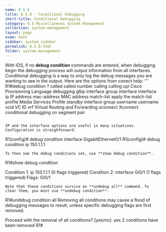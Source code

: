 ```yaml
---
name: 8.5.8
title: 8.5.8 - Conditional Debugging
short-title: Conditional Debugging
category: 8.5 Miscellaneous System Management
collection: system-management
layout: page
exam: both
sidebar: system_sidebar
permalink: 8.5.8.html
folder: system-management
---
```

With IOS, if no **debug condition** commands are entered, when debugging begin the debugging process will output information from all interfaces. Conditional debugging is a way to only log the debug messages you are wanting to see in the output. Here are the options from conect help:
'''
R1#debug condition ?
  called       called number
  calling      calling
  cpl          Cisco Provisioning Language debugging
  glbp         interface group
  interface    interface
  ip           IP address
  mac-address  MAC address
  match-list   apply the match-list
  profile      Media Services Profile
  standby      interface group
  username     username
  vcid         VC ID
  vrf          Virtual Routing and Forwarding
  xconnect     Xconnect conditional debugging on segment pair
```

IP and the interface options are useful in many situations. Configuration is straighforward.
```
R1(config)# debug condition interface GigabitEthernet0/1
R1(config)# debug condition ip 150.1.1.1
```
To then see the debug conditions set, use **show debug condition**.
```
R1#show debug condition

Condition 1: ip 150.1.1.1 (0 flags triggered)
Condition 2: interface Gi0/1 (1 flags triggered)
	Flags: Gi0/1
```
Note that these conditions survice an **undebug all** command. To clear them, you must use **undebug condition**.
```
R1#undebug condition all
Removing all conditions may cause a flood of debugging
messages to result, unless specific debugging flags
are first removed.

Proceed with the removal of all conditions? [yes/no]: yes
2 conditions have been removed
R1#
```
